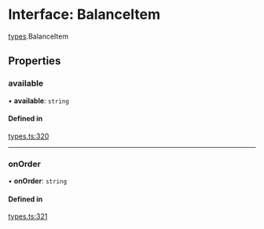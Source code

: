 # Interface: BalanceItem

[types](../modules/types.md).BalanceItem

## Properties

### available

• **available**: `string`

#### Defined in

[types.ts:320](https://github.com/Altamoon/altamoon/blob/c26d09e/app/api/types.ts#L320)

___

### onOrder

• **onOrder**: `string`

#### Defined in

[types.ts:321](https://github.com/Altamoon/altamoon/blob/c26d09e/app/api/types.ts#L321)
